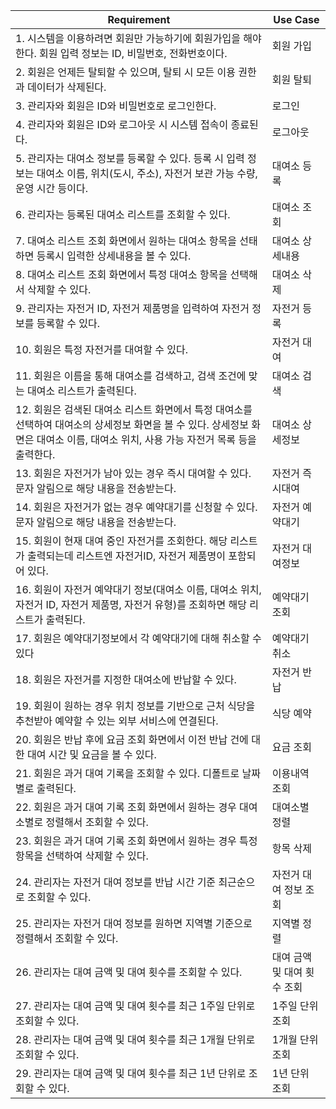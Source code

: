 | Requirement                                                                                                                                                                         | Use Case                    |
| ----------------------------------------------------------------------------------------------------------------------------------------------------------------------------------- | --------------------------- |
| 1. 시스템을 이용하려면 회원만 가능하기에 회원가입을 해야 한다. 회원 입력 정보는 ID, 비밀번호, 전화번호이다.                              | 회원 가입                   |
| 2. 회원은 언제든 탈퇴할 수 있으며, 탈퇴 시 모든 이용 권한과 데이터가 삭제된다.                                                                                                      | 회원 탈퇴                   |
| 3. 관리자와 회원은 ID와 비밀번호로 로그인한다.                                                                                                                                      | 로그인                      |
| 4. 관리자와 회원은 ID와 로그아웃 시 시스템 접속이 종료된다.                                                                                                                         | 로그아웃                    |
| 5. 관리자는 대여소 정보를 등록할 수 있다. 등록 시 입력 정보는 대여소 이름, 위치(도시, 주소), 자전거 보관 가능 수량, 운영 시간 등이다.                                               | 대여소 등록                 |
| 6. 관리자는 등록된 대여소 리스트를 조회할 수 있다.                                                                                                                                  | 대여소 조회                 |
| 7. 대여소 리스트 조회 화면에서 원하는 대여소 항목을 선태하면 등록시 입력한 상세내용을 볼 수 있다.                                                                                   | 대여소 상세내용             |
| 8. 대여소 리스트 조회 화면에서 특정 대여소 항목을 선택해서 삭제할 수 있다.                                                                                                          | 대여소 삭제                 |
| 9. 관리자는 자전거 ID, 자전거 제품명을 입력하여 자전거 정보를 등록할 수 있다.                                              | 자전거 등록                 |
| 10. 회원은 특정 자전거를 대여할 수 있다. | 자전거 대여             |
| 11. 회원은 이름을 통해 대여소를 검색하고, 검색 조건에 맞는 대여소 리스트가 출력된다.                                                                                                | 대여소 검색                 |
| 12. 회원은 검색된 대여소 리스트 화면에서 특정 대여소를 선택하여 대여소의 상세정보 화면을 볼 수 있다. 상세정보 화면은 대여소 이름, 대여소 위치, 사용 가능 자전거 목록 등을 출력한다. | 대여소 상세정보             |
| 13. 회원은 자전거가 남아 있는 경우 즉시 대여할 수 있다. 문자 알림으로 해당 내용을 전송받는다.                                                                                       | 자전거 즉시대여             |
| 14. 회원은 자전거가 없는 경우 예약대기를 신청할 수 있다. 문자 알림으로 해당 내용을 전송받는다.                                                                                      | 자전거 예약대기             |
| 15. 회원이 현재 대여 중인 자전거를 조회한다. 해당 리스트가 출력되는데 리스트엔 자전거ID, 자전거 제품명이 포함되어 있다.                             | 자전거 대여정보             |
| 16. 회원이 자전거 예약대기 정보(대여소 이름, 대여소 위치, 자전거 ID, 자전거 제품명, 자전거 유형)를 조회하면 해당 리스트가 출력된다.                                                 | 예약대기 조회               |
| 17. 회원은 예약대기정보에서 각 예약대기에 대해 취소할 수 있다                                                                                                                       | 예약대기 취소               |
| 18. 회원은 자전거를 지정한 대여소에 반납할 수 있다.                                                                                                                                 | 자전거 반납                 |
| 19. 회원이 원하는 경우 위치 정보를 기반으로 근처 식당을 추천받아 예약할 수 있는 외부 서비스에 연결된다.                                                                             | 식당 예약                   |
| 20. 회원은 반납 후에 요금 조회 화면에서 이전 반납 건에 대한 대여 시간 및 요금을 볼 수 있다.                                                                                         | 요금 조회                   |
| 21. 회원은 과거 대여 기록을 조회할 수 있다. 디폴트로 날짜별로 출력된다.                                                                                                             | 이용내역 조회               |
| 22. 회원은 과거 대여 기록 조회 화면에서 원하는 경우 대여소별로 정렬해서 조회할 수 있다.                                                                                             | 대여소별 정렬               |
| 23. 회원은 과거 대여 기록 조회 화면에서 원하는 경우 특정 항목을 선택하여 삭제할 수 있다.                                                                                            | 항목 삭제                   |
| 24. 관리자는 자전거 대여 정보를 반납 시간 기준 최근순으로 조회할 수 있다.                                                                                                           | 자전거 대여 정보 조회       |
| 25. 관리자는 자전거 대여 정보를 원하면 지역별 기준으로 정렬해서 조회할 수 있다.                                                                                                     | 지역별 정렬                 |
| 26. 관리자는 대여 금액 및 대여 횟수를 조회할 수 있다.                                                                                                                               | 대여 금액 및 대여 횟수 조회 |
| 27. 관리자는 대여 금액 및 대여 횟수를 최근 1주일 단위로 조회할 수 있다.                                                                                                             | 1주일 단위 조회             |
| 28. 관리자는 대여 금액 및 대여 횟수를 최근 1개월 단위로 조회할 수 있다.                                                                                                             | 1개월 단위 조회             |
| 29. 관리자는 대여 금액 및 대여 횟수를 최근 1년 단위로 조회할 수 있다.                                                                                                               | 1년 단위 조회               |